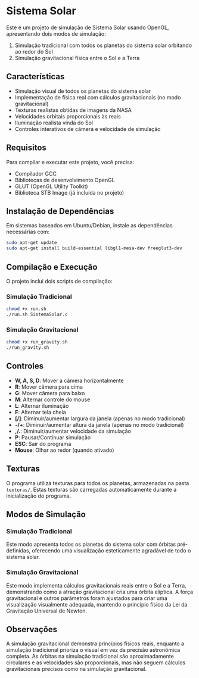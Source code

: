 # Sistema Solar

Este é um projeto de simulação de Sistema Solar usando OpenGL, apresentando dois modos de simulação:
1. Simulação tradicional com todos os planetas do sistema solar orbitando ao redor do Sol
2. Simulação gravitacional física entre o Sol e a Terra

## Características

- Simulação visual de todos os planetas do sistema solar
- Implementação de física real com cálculos gravitacionais (no modo gravitacional)
- Texturas realistas obtidas de imagens da NASA
- Velocidades orbitais proporcionais às reais
- Iluminação realista vinda do Sol
- Controles interativos de câmera e velocidade de simulação

## Requisitos

Para compilar e executar este projeto, você precisa:

- Compilador GCC
- Bibliotecas de desenvolvimento OpenGL
- GLUT (OpenGL Utility Toolkit)
- Biblioteca STB Image (já incluída no projeto)

## Instalação de Dependências

Em sistemas baseados em Ubuntu/Debian, instale as dependências necessárias com:

```bash
sudo apt-get update
sudo apt-get install build-essential libgl1-mesa-dev freeglut3-dev
```

## Compilação e Execução

O projeto inclui dois scripts de compilação:

### Simulação Tradicional
```bash
chmod +x run.sh
./run.sh SistemaSolar.c
```

### Simulação Gravitacional
```bash
chmod +x run_gravity.sh
./run_gravity.sh
```

## Controles

- **W, A, S, D**: Mover a câmera horizontalmente
- **R**: Mover câmera para cima
- **G**: Mover câmera para baixo
- **M**: Alternar controle do mouse
- **L**: Alternar iluminação
- **F**: Alternar tela cheia
- **[/]**: Diminuir/aumentar largura da janela (apenas no modo tradicional)
- **-/+**: Diminuir/aumentar altura da janela (apenas no modo tradicional)
- **,/.**: Diminuir/aumentar velocidade da simulação
- **P**: Pausar/Continuar simulação
- **ESC**: Sair do programa
- **Mouse**: Olhar ao redor (quando ativado)

## Texturas

O programa utiliza texturas para todos os planetas, armazenadas na pasta `texturas/`. Estas texturas são carregadas automaticamente durante a inicialização do programa.

## Modos de Simulação

### Simulação Tradicional
Este modo apresenta todos os planetas do sistema solar com órbitas pré-definidas, oferecendo uma visualização esteticamente agradável de todo o sistema solar.

### Simulação Gravitacional
Este modo implementa cálculos gravitacionais reais entre o Sol e a Terra, demonstrando como a atração gravitacional cria uma órbita elíptica. A força gravitacional e outros parâmetros foram ajustados para criar uma visualização visualmente adequada, mantendo o princípio físico da Lei da Gravitação Universal de Newton.

## Observações

A simulação gravitacional demonstra princípios físicos reais, enquanto a simulação tradicional prioriza o visual em vez da precisão astronômica completa. As órbitas na simulação tradicional são aproximadamente circulares e as velocidades são proporcionais, mas não seguem cálculos gravitacionais precisos como na simulação gravitacional. 